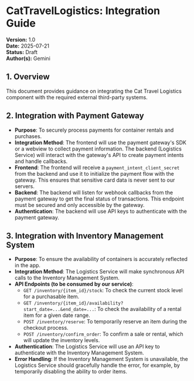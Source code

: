 # CatTravelLogistics: Integration Guide

**Version:** 1.0  
**Date:** 2025-07-21  
**Status:** Draft  
**Author(s):** Gemini

## 1. Overview

This document provides guidance on integrating the Cat Travel Logistics component with the required external third-party systems.

## 2. Integration with Payment Gateway

- **Purpose**: To securely process payments for container rentals and purchases.
- **Integration Method**: The frontend will use the payment gateway's SDK or a webview to collect payment information. The backend (Logistics Service) will interact with the gateway's API to create payment intents and handle callbacks.
- **Frontend**: The frontend will receive a `payment_intent_client_secret` from the backend and use it to initialize the payment flow with the gateway. This ensures that sensitive card data is never sent to our servers.
- **Backend**: The backend will listen for webhook callbacks from the payment gateway to get the final status of transactions. This endpoint must be secured and only accessible by the gateway.
- **Authentication**: The backend will use API keys to authenticate with the payment gateway.

## 3. Integration with Inventory Management System

- **Purpose**: To ensure the availability of containers is accurately reflected in the app.
- **Integration Method**: The Logistics Service will make synchronous API calls to the Inventory Management System.
- **API Endpoints (to be consumed by our service)**:
    - `GET /inventory/{item_id}/stock`: To check the current stock level for a purchasable item.
    - `GET /inventory/{item_id}/availability?start_date=...&end_date=...`: To check the availability of a rental item for a given date range.
    - `POST /inventory/reserve`: To temporarily reserve an item during the checkout process.
    - `POST /inventory/confirm_order`: To confirm a sale or rental, which will update the inventory levels.
- **Authentication**: The Logistics Service will use an API key to authenticate with the Inventory Management System.
- **Error Handling**: If the Inventory Management System is unavailable, the Logistics Service should gracefully handle the error, for example, by temporarily disabling the ability to order items.
